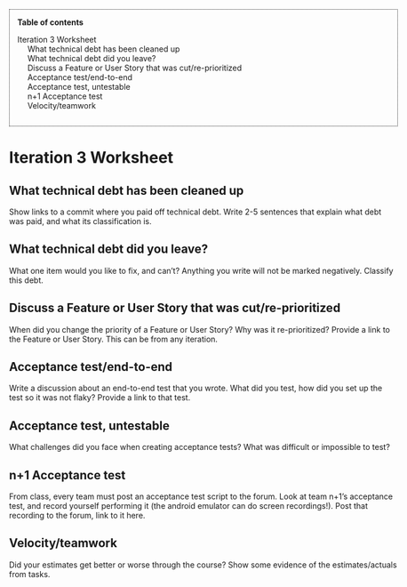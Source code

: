 <!DOCTYPE html>
<html xmlns="http://www.w3.org/1999/xhtml" lang xml:lang>
<head>
  <meta charset="utf-8" />
  <meta name="generator" content="pandoc" />
  <meta name="viewport" content="width=device-width, initial-scale=1.0, user-scalable=yes" />
  <title>i3_worksheet</title>
  <style>
html {
color: #1a1a1a;
background-color: #fdfdfd;
}
body {
margin: 0 auto;
max-width: 36em;
padding-left: 50px;
padding-right: 50px;
padding-top: 50px;
padding-bottom: 50px;
hyphens: auto;
overflow-wrap: break-word;
text-rendering: optimizeLegibility;
font-kerning: normal;
}
@media (max-width: 600px) {
body {
font-size: 0.9em;
padding: 12px;
}
h1 {
font-size: 1.8em;
}
}
@media print {
html {
background-color: white;
}
body {
background-color: transparent;
color: black;
font-size: 12pt;
}
p, h2, h3 {
orphans: 3;
widows: 3;
}
h2, h3, h4 {
page-break-after: avoid;
}
}
p {
margin: 1em 0;
}
a {
color: #1a1a1a;
}
a:visited {
color: #1a1a1a;
}
img {
max-width: 100%;
}
h1, h2, h3, h4, h5, h6 {
margin-top: 1.4em;
}
h5, h6 {
font-size: 1em;
font-style: italic;
}
h6 {
font-weight: normal;
}
ol, ul {
padding-left: 1.7em;
margin-top: 1em;
}
li > ol, li > ul {
margin-top: 0;
}
blockquote {
margin: 1em 0 1em 1.7em;
padding-left: 1em;
border-left: 2px solid #e6e6e6;
color: #606060;
}
code {
font-family: Menlo, Monaco, Consolas, 'Lucida Console', monospace;
font-size: 85%;
margin: 0;
hyphens: manual;
}
pre {
margin: 1em 0;
overflow: auto;
}
pre code {
padding: 0;
overflow: visible;
overflow-wrap: normal;
}
.sourceCode {
background-color: transparent;
overflow: visible;
}
hr {
background-color: #1a1a1a;
border: none;
height: 1px;
margin: 1em 0;
}
table {
margin: 1em 0;
border-collapse: collapse;
width: 100%;
overflow-x: auto;
display: block;
font-variant-numeric: lining-nums tabular-nums;
}
table caption {
margin-bottom: 0.75em;
}
tbody {
margin-top: 0.5em;
border-top: 1px solid #1a1a1a;
border-bottom: 1px solid #1a1a1a;
}
th {
border-top: 1px solid #1a1a1a;
padding: 0.25em 0.5em 0.25em 0.5em;
}
td {
padding: 0.125em 0.5em 0.25em 0.5em;
}
header {
margin-bottom: 4em;
text-align: center;
}
#TOC li {
list-style: none;
}
#TOC ul {
padding-left: 1.3em;
}
#TOC > ul {
padding-left: 0;
}
#TOC a:not(:hover) {
text-decoration: none;
}
code{white-space: pre-wrap;}
span.smallcaps{font-variant: small-caps;}
div.columns{display: flex; gap: min(4vw, 1.5em);}
div.column{flex: auto; overflow-x: auto;}
div.hanging-indent{margin-left: 1.5em; text-indent: -1.5em;}
ul.task-list{list-style: none;}
ul.task-list li input[type="checkbox"] {
width: 0.8em;
margin: 0 0.8em 0.2em -1.6em;
vertical-align: middle;
}
.display.math{display: block; text-align: center; margin: 0.5rem auto;}
</style>
  <style type="text/css">nav {
border: 1px dotted;
padding: 1em;
}
nav::before {
font-weight: bold;
content: "Table of contents"
}
body {
max-width: 50em;
}
</style>
  <style>body { max-width: 50em; } tr.odd { background-color: lightgray; }</style>
  <!--[if lt IE 9]>
    <script src="//cdnjs.cloudflare.com/ajax/libs/html5shiv/3.7.3/html5shiv-printshiv.min.js"></script>
  <![endif]-->
</head>
<body>
<nav id="TOC" role="doc-toc">
<ul>
<li><a href="#iteration-3-worksheet" id="toc-iteration-3-worksheet">Iteration 3 Worksheet</a>
<ul>
<li><a href="#what-technical-debt-has-been-cleaned-up" id="toc-what-technical-debt-has-been-cleaned-up">What technical debt has
been cleaned up</a></li>
<li><a href="#what-technical-debt-did-you-leave" id="toc-what-technical-debt-did-you-leave">What technical debt did you
leave?</a></li>
<li><a href="#discuss-a-feature-or-user-story-that-was-cutre-prioritized" id="toc-discuss-a-feature-or-user-story-that-was-cutre-prioritized">Discuss
a Feature or User Story that was cut/re-prioritized</a></li>
<li><a href="#acceptance-testend-to-end" id="toc-acceptance-testend-to-end">Acceptance test/end-to-end</a></li>
<li><a href="#acceptance-test-untestable" id="toc-acceptance-test-untestable">Acceptance test, untestable</a></li>
<li><a href="#n1-acceptance-test" id="toc-n1-acceptance-test">n+1
Acceptance test</a></li>
<li><a href="#velocityteamwork" id="toc-velocityteamwork">Velocity/teamwork</a></li>
</ul></li>
</ul>
</nav>
<h1 id="iteration-3-worksheet">Iteration 3 Worksheet</h1>
<h2 id="what-technical-debt-has-been-cleaned-up">What technical debt has
been cleaned up</h2>
<p>Show links to a commit where you paid off technical debt. Write 2-5
sentences that explain what debt was paid, and what its classification
is.</p>
<h2 id="what-technical-debt-did-you-leave">What technical debt did you
leave?</h2>
<p>What one item would you like to fix, and can’t? Anything you write
will not be marked negatively. Classify this debt.</p>
<h2 id="discuss-a-feature-or-user-story-that-was-cutre-prioritized">Discuss
a Feature or User Story that was cut/re-prioritized</h2>
<p>When did you change the priority of a Feature or User Story? Why was
it re-prioritized? Provide a link to the Feature or User Story. This can
be from any iteration.</p>
<h2 id="acceptance-testend-to-end">Acceptance test/end-to-end</h2>
<p>Write a discussion about an end-to-end test that you wrote. What did
you test, how did you set up the test so it was not flaky? Provide a
link to that test.</p>
<h2 id="acceptance-test-untestable">Acceptance test, untestable</h2>
<p>What challenges did you face when creating acceptance tests? What was
difficult or impossible to test?</p>
<h2 id="n1-acceptance-test">n+1 Acceptance test</h2>
<p>From class, every team must post an acceptance test script to the
forum. Look at team n+1’s acceptance test, and record yourself
performing it (the android emulator can do screen recordings!). Post
that recording to the forum, link to it here.</p>
<h2 id="velocityteamwork">Velocity/teamwork</h2>
<p>Did your estimates get better or worse through the course? Show some
evidence of the estimates/actuals from tasks.</p>
</body>
</html>

